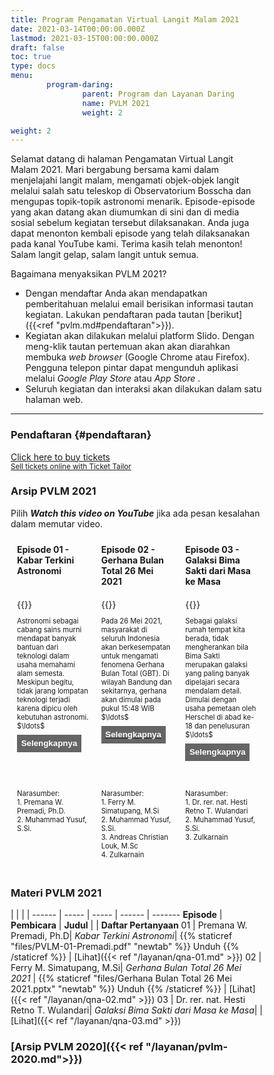 ```yaml
---
title: Program Pengamatan Virtual Langit Malam 2021
date: 2021-03-14T00:00:00.000Z
lastmod: 2021-03-15T00:00:00.000Z
draft: false
toc: true
type: docs
menu:
        program-daring:
                parent: Program dan Layanan Daring
                name: PVLM 2021
                weight: 2

weight: 2
---
```

Selamat datang di halaman Pengamatan Virtual Langit Malam 2021. Mari bergabung bersama kami dalam menjelajahi langit malam, mengamati objek-objek langit melalui salah satu teleskop di Observatorium Bosscha dan mengupas topik-topik astronomi menarik. Episode-episode yang akan datang akan diumumkan di sini dan di media sosial sebelum kegiatan tersebut dilaksanakan. Anda juga dapat menonton kembali episode yang telah dilaksanakan pada kanal YouTube kami. Terima kasih telah menonton! Salam langit gelap, salam langit untuk semua.

Bagaimana menyaksikan PVLM 2021?
- Dengan mendaftar Anda akan mendapatkan pemberitahuan melalui email berisikan informasi tautan kegiatan. Lakukan pendaftaran pada tautan [berikut]({{<ref "pvlm.md#pendaftaran">}}). 
- Kegiatan akan dilakukan melalui platform Slido. Dengan meng-klik tautan pertemuan akan akan diarahkan membuka <i>web browser</i> (Google Chrome atau Firefox). Pengguna telepon pintar dapat mengunduh aplikasi melalui <i>Google Play Store</i> atau <i>App Store</i> .
- Seluruh kegiatan dan interaksi akan dilakukan dalam satu halaman web.

---

<!-- **12 Juni 2021** <br>
**Episode 3 - Galaksi Bima Sakti dari Masa ke Masa** <br>
**Narasumber: Hesti Retno T. Wulandari, Muhammad Yusuf, Zulkarnain** <br><br>
Sebagai galaksi rumah tempat kita berada, tidak mengherankan bila Bima Sakti merupakan galaksi yang paling banyak dipelajari secara mendalam detail. Dimulai dengan usaha pemetaan oleh Herschel di abad ke-18 dan penelusuran ukuran galaksi dengan studi gugus bola oleh Shapley di awal abad ke-12, kini, teknologi pengamatan mengijinkan untuk mendapatkan sensus posisi, gerak, warna, dan sifat bintang-bintang dengan ketelitian yang tinggi. Misi GAIA yang merupakan kolaborasi dari negara-negara Eropa telah berhasil menghasilkan pengukuran 1,5 miliar bintang di galaksi kita, hampir 1% dari jumlah bintang yang diperkirakan mengisi galaksi kita. Jumlah dan tingkat presisi pengukuran ini memberikan gambaran yang lebih baik akan bentuk, dinamika serta evolusi galaksi kita.

Dalam acara kali ini, bersama dengan narasumber kita akan membahas bagaimana usaha manusia dalam memahami struktur, komponen, evolusi, dan lingkungan Galaksi Bima Sakti. Ditemani dengan pengamatan dari Observatorium Bosscha dan dari Kupang bersama astronom amatir, Zulkarnain, kita akan melihat lebih dekat objek-objek yang mengisi galaksi kita. Bagaimana kita mengamati bintang, gugusan bintang, dan nebula penyusun galaksi, dimana kita bisa temukan dan bagaimana kontribusinya kepada cerita besar tentang Galaksi Bima Sakti. Kita juga akan diajak untuk menengok bagaimana persepsi dan pengetahuan kita tentang Bima Sakti berkontribusi dan memberikan pemahaman terhadap alam semesta pada skala yang jauh lebih besar. 


Acara ini akan disiarkan secara langsung dan dapat diikuti melalui <i>platform</i> Slido (pendaftaran pada tautan [berikut]({{<ref "pvlm.md#pendaftaran">}})) dan <a href="https://www.youtube.com/user/obsbosscha" target=_blank>YouTube</a>. Dengan mendaftar peserta akan dapat mengikuti sesi interaktif dan memberikan pertanyaan untuk dijawab narasumber dan tim astronom kami. 

<img src="/img/pvlm2021-03.png"></img> -->

### Pendaftaran {#pendaftaran}

<!-- Pendaftaran untuk partisipasi di Episode 03 melalui Slido akan dibuka pada <font color="red">Jumat, 11 Juni 2021, pukul 17:00 WIB</font>. -->

<!-- Ticket Tailor Widget. Paste this in to your website where you want the widget to appear. Do no change the code or the widget may not work properly. -->
<div class="tt-widget"><div class="tt-widget-fallback"><p><a href="https://www.tickettailor.com/events/obsbosscha/506903/select-date?ref=website_widget" target="_blank">Click here to buy tickets</a><br /><small><a href="https://www.tickettailor.com?rf=wdg" class="tt-widget-powered">Sell tickets online with Ticket Tailor</a></small></p></div><script src="https://cdn.tickettailor.com/js/widgets/min/widget.js" data-url="https://www.tickettailor.com/events/obsbosscha/506903/select-date" data-type="inline" data-inline-minimal="true" data-inline-show-logo="false" data-inline-bg-fill="false" data-inline-inherit-ref-from-url-param="" data-inline-ref="website_widget"></script></div>
<!-- End of Ticket Tailor Widget -->

### Arsip PVLM 2021

Pilih **_Watch this video on YouTube_** jika ada pesan kesalahan dalam memutar video.

<div class="row">
  <div class="column">
    <b>Episode 01 - Kabar Terkini Astronomi</b>
  </div>
  <div class="column">
    <b>Episode 02 - Gerhana Bulan Total 26 Mei 2021</b>
  </div>
  <div class="column">
    <b>Episode 03 - Galaksi Bima Sakti dari Masa ke Masa</b>
  </div>
</div>

<div class="row">
  <div class="column">
    {{<youtube F-jHmZRkxfU>}}
    <p style="font-size: .8em" class="showmore">
    Astronomi sebagai cabang sains murni mendapat banyak bantuan dari teknologi dalam usaha memahami alam semesta. Meskipun begitu, tidak jarang lompatan teknologi terjadi karena dipicu oleh kebutuhan astronomi. <span class="dots">$\ldots$</span><span class="more"> Dua tahun belakangan ini kita melihat ada banyak peristiwa menarik terkait penemuan, peristiwa astronomi, dan usaha eksplorasi astronomi.  Mengawali musim baru PVLM, pada episode perdana ini penonton akan diajak melihat capaian astronomi di tahun 2020 dan 2021. Kita kembali menengok apa yang terjadi dengan meredupnya bintang Betelgeuse, arti hadiah Nobel Fisika 2020 bagi Astrofisika, penemuan magnetar, babak baru eksplorasi Planet Mars, dan foto terbaru lubang hitam M87. Narasumber akan mengajak penonton menguak sains dan teknologi apa saja yang terlibat serta rencana dan harapan apa yang ada di depan termasuk peluangnya bagi astronomi Indonesia. </span>
      <button>Selengkapnya</button>
  </div>
  <div class="column">
        {{<youtube  R174vKeYei0>}}
        <p style="font-size: .8em" class="showmore2">
        Pada 26 Mei 2021, masyarakat di seluruh Indonesia akan berkesempatan untuk mengamati  fenomena Gerhana Bulan Total (GBT). Di wilayah Bandung dan sekitarnya, gerhana akan dimulai pada pukul 15:48 WIB $\ldots$
        <!-- Pada 26 Mei 2021, masyarakat di seluruh Indonesia akan berkesempatan untuk mengamati  fenomena Gerhana Bulan Total (GBT). Di wilayah Bandung dan sekitarnya, gerhana akan dimulai pada pukul 15:48 WIB <span class="dots">$\ldots$</span><span class="more">dan akan masuk menuju fase totalitas pada pukul 18:19 WIB saat Bulan baru terbit di Timur. Kita dapat menyaksikan proses gerhana hingga selesai pada pukul 20:50 WIB. Pada PVLM episode kedua tahun 2021 ini, kami akan mengajak masyarakat Indonesia melihat bagaimana proses gerhana Bulan diamati melalui teleskop di Observatorium Bosscha.</span> -->
        <a href="/id/layanan/pvlm-ep02/"  target=_blank><button>Selengkapnya</button></a>  
        <!-- Silakan klik tautan <a href="/id/layanan/pvlm-ep02/" target=_blank>berikut</a> untuk informasi lebih lanjut tentang fenomena Gerhana Bulan Total. -->
  </div>
  <div class="column">
        {{<youtube NefTscdTrbo>}}
        <p style="font-size: .8em" class="showmore">
        Sebagai galaksi rumah tempat kita berada, tidak mengherankan bila Bima Sakti merupakan galaksi yang paling banyak dipelajari secara mendalam detail. Dimulai dengan usaha pemetaan oleh Herschel di abad ke-18 dan penelusuran <span class="dots">$\ldots$</span><span class="more"> ukuran galaksi dengan studi gugus bola oleh Shapley di awal abad ke-12, kini, teknologi pengamatan mengijinkan untuk mendapatkan sensus posisi, gerak, warna, dan sifat bintang-bintang dengan ketelitian yang tinggi. Misi GAIA yang merupakan kolaborasi dari negara-negara Eropa telah berhasil menghasilkan pengukuran 1,5 miliar bintang di galaksi kita, hampir 1% dari jumlah bintang yang diperkirakan mengisi galaksi kita. Jumlah dan tingkat presisi pengukuran ini memberikan gambaran yang lebih baik akan bentuk, dinamika serta evolusi galaksi kita. </span>
      <button>Selengkapnya</button>
  </div>
</div>

<div class="row">
  <div class="column">
    <p style="font-size: .8em">Narasumber: <br> 1. Premana W. Premadi, Ph.D. <br>  2. Muhammad Yusuf, S.Si.</p>
  </div>
  <div class="column">
        <p style="font-size: .8em">Narasumber: <br> 1. Ferry M. Simatupang, M.Si <br>  2. Muhammad Yusuf, S.Si. <br> 3. Andreas Christian Louk, M.Sc <br> 4. Zulkarnain </p>
  </div>
  <div class="column">
        <p style="font-size: .8em">Narasumber: <br> 1. Dr. rer. nat. Hesti Retno T. Wulandari <br>  2. Muhammad Yusuf, S.Si. <br> 3. Zulkarnain </p>
  </div>
</div>

### Materi PVLM 2021

  | | | |
------ | ----- | ----- | ------ | -------
 **Episode** | **Pembicara** | **Judul** | | **Daftar Pertanyaan**
 01 |  Premana W. Premadi, Ph.D| *Kabar Terkini Astronomi*| {{% staticref "files/PVLM-01-Premadi.pdf" "newtab" %}} Unduh {{% /staticref %}} |  [Lihat]({{< ref "/layanan/qna-01.md" >}})
02 |  Ferry M. Simatupang, M.Si| *Gerhana Bulan Total 26 Mei 2021* | {{% staticref "files/Gerhana Bulan Total 26 Mei 2021.pptx" "newtab" %}} Unduh {{% /staticref %}} | [Lihat]({{< ref "/layanan/qna-02.md" >}})
03 |  Dr. rer. nat. Hesti Retno T. Wulandari| *Galaksi Bima Sakti dari Masa ke Masa*| | [Lihat]({{< ref "/layanan/qna-03.md" >}})

### [Arsip PVLM 2020]({{< ref "/layanan/pvlm-2020.md">}})

<style>
* {
  box-sizing: border-box;
}

/* Create three equal columns that floats next to each other */
.column {
  float: left;
  width: 33.33%;
  padding: 10px;
  /* text-align: justify;
  text-justify: inter-word; */
  }

/* Clear floats after the columns */
.row:after {
  content: "";
  display: table;
  clear: both;
}

/* div.desc {
  padding: 20px;
} */

/* @media screen and (min-width: 601px) {
  p {
    font-size: 16px;
  }
}

@media screen and (max-width: 600px) {
  p {
    font-size: 14px;
  }
} */

.showmore {
  font-size: 0.8em;
}

.showmore .more, .showmore.show .dots {
  display: none
}

.showmore.show .more {
  display: inline
}

.showmore button {
  cursor: pointer;
  display: block;
  margin-top: 0.5em;
  margin-bottom: 1em;
  font-weight: bold;
  background-color: #656565;
  color: white;
  border: none;
  outline: none;
  padding: 0.5em;
}
.showmore2 {
  font-size: 0.8em;
}

.showmore2 .more, .showmore2.show .dots {
  display: none
}

.showmore2.show .more {
  display: inline
}

.showmore2 button {
  cursor: pointer;
  display: block;
  margin-top: 0.5em;
  margin-bottom: 1em;
  font-weight: bold;
  background-color: #656565;
  color: white;
  border: none;
  outline: none;
  padding: 0.5em;
}

.tombol {
  background-color: #417AF5; /* blue */
  border: none;
  color: white;
  padding: 5px 15px;
  text-align: center;
  text-decoration: none;
  display: inline-block;
  font-size: 16px;
}
</style>

<script>
  document.querySelectorAll(".showmore").forEach(function (p) {
   p.querySelector("button").addEventListener("click", function () {
    p.classList.toggle("show");
    this.textContent = p.classList.contains("show") ? "Persingkat" : "Selengkapnya";
   });
 });
</script>
